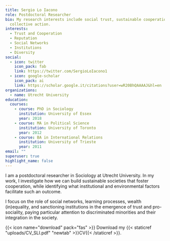 ```yaml
---
title: Sergio Lo Iacono
role: Postdoctoral Researcher
bio: My research interests include social trust, sustainable cooperation, and
  collective action.
interests:
  - Trust and Cooperation
  - Reputation
  - Social Networks
  - Institutions
  - Diversity
social:
  - icon: twitter
    icon_pack: fab
    link: https://twitter.com/SergioLoIacono1
  - icon: google-scholar
    icon_pack: ai
    link: https://scholar.google.it/citations?user=wR20BhQAAAAJ&hl=en
organizations:
  - name: Utrecht University
education:
  courses:
    - course: PhD in Sociology
      institution: University of Essex
      year: 2018
    - course: MA in Political Science
      institution: University of Toronto
      year: 2012
    - course: BA in International Relations
      institution: University of Trieste
      year: 2011
email: ""
superuser: true
highlight_name: false
---
```

  <p> 
I am a postdoctoral researcher in Sociology at Utrecht University. In my work, I investigate how we can build sustainable societies that foster cooperation, while identifying what institutional and environmental factors facilitate such an outcome. 
  </p>
  <p> 
I focus on the role of social networks, learning processes, wealth (in)equality, and sanctioning institutions in the emergence of trust and pro-sociality, paying particular attention to discriminated minorities and their integration in the society. 
  </p>

{{< icon name="download" pack="fas" >}} Download my {{< staticref "uploads/CV_SLI.pdf" "newtab" >}}CV{{< /staticref >}}.
